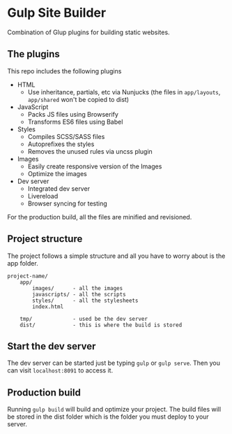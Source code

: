 # Gulp Site Builder

Combination of Glup plugins for building static websites.

## The plugins

This repo includes the following plugins

* HTML
    * Use inheritance, partials, etc via Nunjucks (the files in `app/layouts`, `app/shared` won't be copied to dist)
* JavaScript
    * Packs JS files using Browserify
    * Transforms ES6 files using Babel
* Styles
    * Compiles SCSS/SASS files
    * Autoprefixes the styles
    * Removes the unused rules via uncss plugin
* Images
    * Easily create responsive version of the Images
    * Optimize the images
* Dev server
    * Integrated dev server
    * Livereload
    * Browser syncing for testing

For the production build, all the files are minified and revisioned.

## Project structure

The project follows a simple structure and all you have to worry about is the app folder.

```
project-name/
    app/
        images/      - all the images
        javascripts/ - all the scripts
        styles/      - all the stylesheets
        index.html

    tmp/             - used be the dev server
    dist/            - this is where the build is stored
```

## Start the dev server

The dev server can be started just be typing `gulp` or `gulp serve`. Then you can visit `localhost:8091` to access it.

## Production build

Running `gulp build` will build and optimize your project.
The build files will be stored in the dist folder which is the folder you must deploy to your server.
